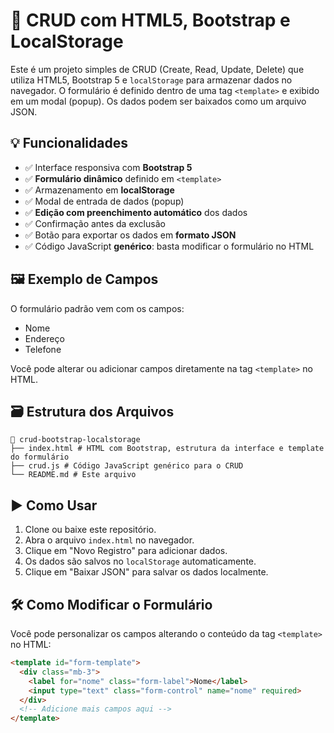 # 📝 CRUD com HTML5, Bootstrap e LocalStorage

Este é um projeto simples de CRUD (Create, Read, Update, Delete) que utiliza HTML5, Bootstrap 5 e `localStorage` para armazenar dados no navegador. O formulário é definido dentro de uma tag `<template>` e exibido em um modal (popup). Os dados podem ser baixados como um arquivo JSON.

## 💡 Funcionalidades

- ✅ Interface responsiva com **Bootstrap 5**
- ✅ **Formulário dinâmico** definido em `<template>`
- ✅ Armazenamento em **localStorage**
- ✅ Modal de entrada de dados (popup)
- ✅ **Edição com preenchimento automático** dos dados
- ✅ Confirmação antes da exclusão
- ✅ Botão para exportar os dados em **formato JSON**
- ✅ Código JavaScript **genérico**: basta modificar o formulário no HTML

## 🖼️ Exemplo de Campos

O formulário padrão vem com os campos:

- Nome
- Endereço
- Telefone

Você pode alterar ou adicionar campos diretamente na tag `<template>` no HTML.

## 🗃️ Estrutura dos Arquivos
```
📁 crud-bootstrap-localstorage
├── index.html # HTML com Bootstrap, estrutura da interface e template do formulário
├── crud.js # Código JavaScript genérico para o CRUD
└── README.md # Este arquivo
```

## ▶️ Como Usar

1. Clone ou baixe este repositório.
2. Abra o arquivo `index.html` no navegador.
3. Clique em "Novo Registro" para adicionar dados.
4. Os dados são salvos no `localStorage` automaticamente.
5. Clique em "Baixar JSON" para salvar os dados localmente.

## 🛠️ Como Modificar o Formulário

Você pode personalizar os campos alterando o conteúdo da tag `<template>` no HTML:

```html
<template id="form-template">
  <div class="mb-3">
    <label for="nome" class="form-label">Nome</label>
    <input type="text" class="form-control" name="nome" required>
  </div>
  <!-- Adicione mais campos aqui -->
</template>
```
